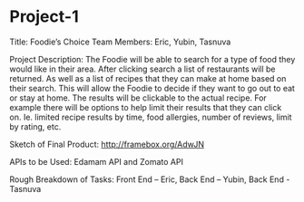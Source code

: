 # Project-1

Title: Foodie’s Choice
Team Members:  Eric, Yubin, Tasnuva

Project Description: The Foodie will be able to search for a type of food they would like in their area. After clicking search a list of restaurants will be returned. As well as a list of recipes that they can make at home based on their search. This will allow the Foodie to decide if they want to go out to eat or stay at home. The results will be clickable to the actual recipe. For example there will be options to help limit their results that they can click on. Ie. limited recipe results by time, food allergies, number of reviews, limit by rating, etc.

Sketch of Final Product: http://framebox.org/AdwJN 

APIs to be Used: Edamam API and Zomato API

Rough Breakdown of Tasks: Front End – Eric, Back End – Yubin, Back End - Tasnuva
